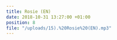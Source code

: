 ```yaml
---
title: Rosie (EN)
date: 2018-10-31 13:27:00 +01:00
position: 8
file: "/uploads/15).%20Rosie%20(EN).mp3"
---
```


